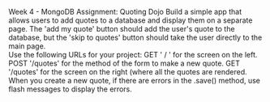 Week 4 - MongoDB
Assignment: Quoting Dojo
Build a simple app that allows users to add quotes to a database and display them on a separate page.
The 'add my quote' button should add the user's quote to the database, but the 'skip to quotes' button should take the user directly to the main page.  
Use the following URLs for your project:
    GET ' / ' for the screen on the left.
    POST '/quotes' for the method of the form to make a new quote.
    GET '/quotes' for the screen on the right (where all the quotes are rendered.   
When you create a new quote, if there are errors in the .save() method, use flash messages to display the errors.